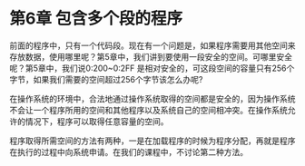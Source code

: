 # 第6章 包含多个段的程序

前面的程序中，只有一个代码段。现在有一个问题是，如果程序需要用其他空间来存放数据，使用哪里呢？第5章中，我们讲到要使用一段安全的空间。可哪里安全呢？第5章中，我们说0:200~0:2FF 是相对安全的，可这段空间的容量只有256个字节，如果我们需要的空间超过256个字节该怎么办呢?

在操作系统的环境中，合法地通过操作系统取得的空间都是安全的，因为操作系统不会让一个程序所用的空间和其他程序以及系统自己的空间相冲突。在操作系统允许的情况下，程序可以取得任意容量的空间。

程序取得所需空间的方法有两种，一是在加载程序的时候为程序分配，再就是程序在执行的过程中向系统申请。在我们的课程中，不讨论第二种方法。  